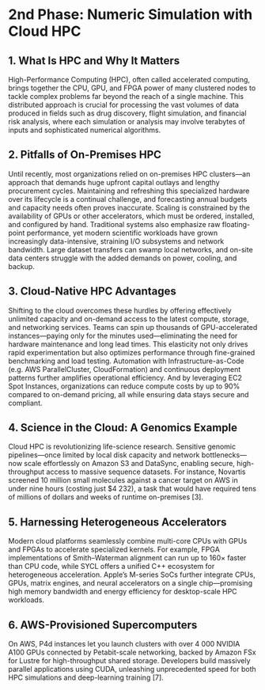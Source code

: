 # 2nd Phase: Numeric Simulation with Cloud HPC

## 1. What Is HPC and Why It Matters

High-Performance Computing (HPC), often called accelerated computing, brings together the CPU, GPU, and FPGA power of many clustered nodes to tackle complex problems far beyond the reach of a single machine. This distributed approach is crucial for processing the vast volumes of data produced in fields such as drug discovery, flight simulation, and financial risk analysis, where each simulation or analysis may involve terabytes of inputs and sophisticated numerical algorithms.

## 2. Pitfalls of On-Premises HPC

Until recently, most organizations relied on on-premises HPC clusters—an approach that demands huge upfront capital outlays and lengthy procurement cycles. Maintaining and refreshing this specialized hardware over its lifecycle is a continual challenge, and forecasting annual budgets and capacity needs often proves inaccurate. Scaling is constrained by the availability of GPUs or other accelerators, which must be ordered, installed, and configured by hand. Traditional systems also emphasize raw floating-point performance, yet modern scientific workloads have grown increasingly data-intensive, straining I/O subsystems and network bandwidth. Large dataset transfers can swamp local networks, and on-site data centers struggle with the added demands on power, cooling, and backup.

## 3. Cloud-Native HPC Advantages

Shifting to the cloud overcomes these hurdles by offering effectively unlimited capacity and on-demand access to the latest compute, storage, and networking services. Teams can spin up thousands of GPU-accelerated instances—paying only for the minutes used—eliminating the need for hardware maintenance and long lead times. This elasticity not only drives rapid experimentation but also optimizes performance through fine-grained benchmarking and load testing. Automation with Infrastructure-as-Code (e.g. AWS ParallelCluster, CloudFormation) and continuous deployment patterns further amplifies operational efficiency. And by leveraging EC2 Spot Instances, organizations can reduce compute costs by up to 90% compared to on-demand pricing, all while ensuring data stays secure and compliant.

## 4. Science in the Cloud: A Genomics Example

Cloud HPC is revolutionizing life-science research. Sensitive genomic pipelines—once limited by local disk capacity and network bottlenecks—now scale effortlessly on Amazon S3 and DataSync, enabling secure, high-throughput access to massive sequence datasets. For instance, Novartis screened 10 million small molecules against a cancer target on AWS in under nine hours (costing just \$4 232), a task that would have required tens of millions of dollars and weeks of runtime on-premises [3].

## 5. Harnessing Heterogeneous Accelerators

Modern cloud platforms seamlessly combine multi-core CPUs with GPUs and FPGAs to accelerate specialized kernels. For example, FPGA implementations of Smith–Waterman alignment can run up to 160× faster than CPU code, while SYCL offers a unified C++ ecosystem for heterogeneous acceleration. Apple’s M-series SoCs further integrate CPUs, GPUs, matrix engines, and neural accelerators on a single chip—promising high memory bandwidth and energy efficiency for desktop-scale HPC workloads.

## 6. AWS-Provisioned Supercomputers

On AWS, P4d instances let you launch clusters with over 4 000 NVIDIA A100 GPUs connected by Petabit-scale networking, backed by Amazon FSx for Lustre for high-throughput shared storage. Developers build massively parallel applications using CUDA, unleashing unprecedented speed for both HPC simulations and deep-learning training [7].